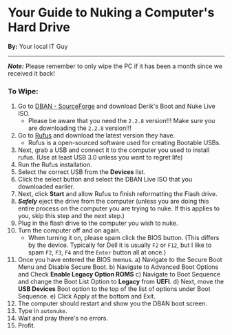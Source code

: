 # Your Guide to Nuking a Computer's Hard Drive

**By:** Your local IT Guy

---

***Note:*** Please remember to only wipe the PC if it has been a month since we received it back!

### To Wipe:

1. Go to [DBAN - SourceForge](https://sourceforge.net/projects/dban/files/dban/dban-2.2.8/) and download Derik's Boot and Nuke Live ISO.
	- Please be aware that you need the `2.2.8` version!!! Make sure you are downloading the `2.2.8` version!!!
2. Go to [Rufus](https://rufus.ie/en/#) and download the latest version they have.
	- Rufus is a open-sourced software used for creating Bootable USBs.
3. Next, grab a USB and connect it to the computer you used to install rufus. (Use at least USB 3.0 unless you want to regret life)
4. Run the Rufus installation.
5. Select the correct USB from the **Devices** list.
6. Click the select button and select the DBAN Live ISO that you downloaded earlier.
7. Next, click **Start** and allow Rufus to finish reformatting the Flash drive.
8. ***Safely*** eject the drive from the computer (unless you are doing this entire process on the computer you are trying to nuke. If this applies to you, skip this step and the next step.)
9. Plug in the flash drive to the computer you wish to nuke.
10. Turn the computer off and on again.
	- When turning it on, please spam click the BIOS button. (This differs by the device. Typically for Dell it is usually `F2` or `F12`, but I like to spam `F2`, `F3`, `F4` and the `Enter` button all at once.)
11. Once you have entered the BIOS menus.
	a) Navigate to the Secure Boot Menu and Disable Secure Boot.
	b) Navigate to Advanced Boot Options and Check **Enable Legacy Option ROMS**
	c) Navigate to Boot Sequence and change the Boot List Option to **Legacy** from **UEFI**.
	d) Next, move the **USB Devices** Boot option to the top of the list of options under Boot Sequence.
	e) Click Apply at the bottom and Exit.
12. The computer should restart and show you the DBAN boot screen.
13. Type in `autonuke`.
14. Wait and pray there's no errors.
15. Profit.
